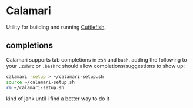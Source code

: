 # Calamari
Utility for building and running [Cuttlefish](https://github.com/LeotomasMC/Cuttlefish).

## completions
Calamari supports tab completions in `zsh` and `bash`. adding the following to your `.zshrc` or `.bashrc` should allow completions/suggestions to show up:
```sh
calamari -setup > ~/calamari-setup.sh
source ~/calamari-setup.sh
rm ~/calamari-setup.sh
```
kind of jank until i find a better way to do it